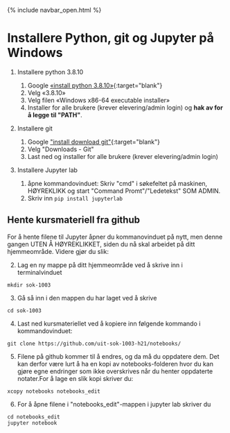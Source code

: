 {% include navbar_open.html %}
# Installere Python, git og Jupyter på Windows

1. Installere python 3.8.10
    1. Google [«install python 3.8.10»](https://www.google.com/search?q=install+python+3.8.10){:target="blank"}
    2. Velg «3.8.10»
    3. Velg filen «Windows x86-64 executable installer»  
    4. Installer for alle brukere (krever elevering/admin login) og **hak av for å legge til "PATH"**. 
  
2. Installere git
    1. Google ["install download git"](https://www.google.com/search?q=install+download+git){:target="blank"}
    2. Velg "Downloads - Git"
    3. Last ned og installer for alle brukere (krever elevering/admin login)
  
3. Installere Jupyter lab
    1. åpne kommandovinduet: Skriv "cmd" i søkefeltet på maskinen, HØYREKLIKK og start "Command Promt"/"Ledetekst" SOM ADMIN. 
    2. Skriv inn `pip install jupyterlab`

## Hente kursmateriell fra github

For å hente filene til Jupyter  åpner du kommanovinduet på nytt, men denne gangen UTEN Å HØYREKLIKKET, siden du nå skal arbeidet på ditt hjemmeområde. Videre gjør du slik:

2. Lag en ny mappe på ditt hjemmeområde ved å skrive inn i terminalvinduet

```mkdir sok-1003```

3. Gå så inn i den mappen du har laget ved å skrive 

```cd sok-1003```
        
4. Last ned kursmateriellet ved å kopiere inn følgende kommando i kommandovinduet: 

```git clone https://github.com/uit-sok-1003-h21/notebooks/```
        
5. Filene på github kommer til å endres, og da må du oppdatere dem. Det kan derfor være lurt å ha en 
kopi av notebooks-folderen hvor du kan gjøre egne endringer som ikke overskrives når du henter oppdaterte notater.For å lage en slik kopi skriver du:
        
```xcopy notebooks notebooks_edit```
        
6. For å åpne filene i "notebooks_edit"-mappen i jupyter lab skriver du
```
cd notebooks_edit
jupyter notebook
```
